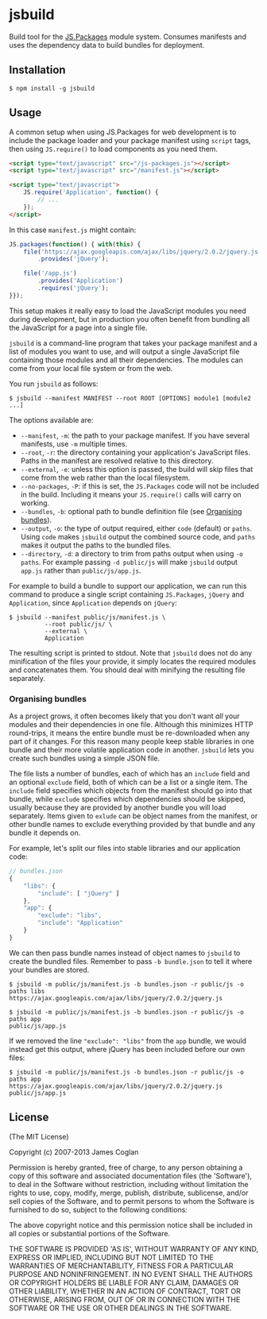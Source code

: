 # jsbuild

Build tool for the [JS.Packages](http://jsclass.jcoglan.com/packages.html)
module system. Consumes manifests and uses the dependency data to build bundles
for deployment.


## Installation

```
$ npm install -g jsbuild
```


## Usage

A common setup when using JS.Packages for web development is to include the
package loader and your package manifest using `script` tags, then using
`JS.require()` to load components as you need them.

```html
<script type="text/javascript" src="/js-packages.js"></script>
<script type="text/javascript" src="/manifest.js"></script>

<script type="text/javascript">
    JS.require('Application', function() {
        // ...
    });
</script>
```

In this case `manifest.js` might contain:

```js
JS.packages(function() { with(this) {
    file('https://ajax.googleapis.com/ajax/libs/jquery/2.0.2/jquery.js')
        .provides('jQuery');

    file('/app.js')
        .provides('Application')
        .requires('jQuery');
}});
```

This setup makes it really easy to load the JavaScript modules you need during
development, but in production you often benefit from bundling all the
JavaScript for a page into a single file.

`jsbuild` is a command-line program that takes your package manifest and a list
of modules you want to use, and will output a single JavaScript file containing
those modules and all their dependencies. The modules can come from your local
file system or from the web.

You run `jsbuild` as follows:

```
$ jsbuild --manifest MANIFEST --root ROOT [OPTIONS] module1 [module2 ...]
```

The options available are:

* `--manifest`, `-m`: the path to your package manifest. If you have several
  manifests, use `-m` multiple times.
* `--root`, `-r`: the directory containing your application's JavaScript files.
  Paths in the manifest are resolved relative to this directory.
* `--external`, `-e`: unless this option is passed, the build will skip files
  that come from the web rather than the local filesystem.
* `--no-packages`, `-P`: if this is set, the `JS.Packages` code will not be
  included in the build. Including it means your `JS.require()` calls will
  carry on working.
* `--bundles`, `-b`: optional path to bundle definition file (see [Organising
  bundles](#organising-bundles)).
* `--output`, `-o`: the type of output required, either `code` (default) or
  `paths`. Using `code` makes `jsbuild` output the combined source code, and
  `paths` makes it output the paths to the bundled files.
* `--directory`, `-d`: a directory to trim from paths output when using `-o
  paths`. For example passing `-d public/js` will make `jsbuild` output
  `app.js` rather than `public/js/app.js`.

For example to build a bundle to support our application, we can run this
command to produce a single script containing `JS.Packages`, `jQuery` and
`Application`, since `Application` depends on `jQuery`:

```
$ jsbuild --manifest public/js/manifest.js \
          --root public/js/ \
          --external \
          Application
```

The resulting script is printed to stdout. Note that `jsbuild` does not do any
minification of the files your provide, it simply locates the required modules
and concatenates them. You should deal with minifying the resulting file
separately.


### Organising bundles

As a project grows, it often becomes likely that you don't want _all_ your
modules and their dependencies in one file. Although this minimizes HTTP
round-trips, it means the entire bundle must be re-downloaded when any part of
it changes. For this reason many people keep stable libraries in one bundle and
their more volatile application code in another. `jsbuild` lets you create such
bundles using a simple JSON file.

The file lists a number of bundles, each of which has an `include` field and an
optional `exclude` field, both of which can be a list or a single item. The
`include` field specifies which objects from the manifest should go into that
bundle, while `exclude` specifies which dependencies should be skipped, usually
because they are provided by another bundle you will load separately. Items
given to `exlude` can be object names from the manifest, or other bundle names
to exclude everything provided by that bundle and any bundle it depends on.

For example, let's split our files into stable libraries and our application
code:

```js
// bundles.json
{
    "libs": {
        "include": [ "jQuery" ]
    },
    "app": {
        "exclude": "libs",
        "include": "Application"
    }
}
```

We can then pass bundle names instead of object names to `jsbuild` to create
the bundled files. Remember to pass `-b bundle.json` to tell it where your
bundles are stored.

```
$ jsbuild -m public/js/manifest.js -b bundles.json -r public/js -o paths libs
https://ajax.googleapis.com/ajax/libs/jquery/2.0.2/jquery.js

$ jsbuild -m public/js/manifest.js -b bundles.json -r public/js -o paths app
public/js/app.js
```

If we removed the line `"exclude": "libs"` from the `app` bundle, we would
instead get this output, where jQuery has been included before our own files:

```
$ jsbuild -m public/js/manifest.js -b bundles.json -r public/js -o paths app
https://ajax.googleapis.com/ajax/libs/jquery/2.0.2/jquery.js
public/js/app.js
```


## License

(The MIT License)

Copyright (c) 2007-2013 James Coglan

Permission is hereby granted, free of charge, to any person obtaining a copy of
this software and associated documentation files (the 'Software'), to deal in
the Software without restriction, including without limitation the rights to
use, copy, modify, merge, publish, distribute, sublicense, and/or sell copies
of the Software, and to permit persons to whom the Software is furnished to do
so, subject to the following conditions:

The above copyright notice and this permission notice shall be included in all
copies or substantial portions of the Software.

THE SOFTWARE IS PROVIDED 'AS IS', WITHOUT WARRANTY OF ANY KIND, EXPRESS OR
IMPLIED, INCLUDING BUT NOT LIMITED TO THE WARRANTIES OF MERCHANTABILITY,
FITNESS FOR A PARTICULAR PURPOSE AND NONINFRINGEMENT. IN NO EVENT SHALL THE
AUTHORS OR COPYRIGHT HOLDERS BE LIABLE FOR ANY CLAIM, DAMAGES OR OTHER
LIABILITY, WHETHER IN AN ACTION OF CONTRACT, TORT OR OTHERWISE, ARISING FROM,
OUT OF OR IN CONNECTION WITH THE SOFTWARE OR THE USE OR OTHER DEALINGS IN THE
SOFTWARE.

